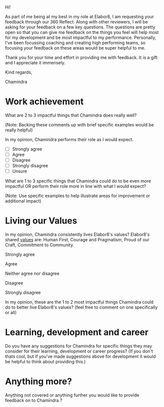 Hi!

As part of me being at my best in my role at Elabor8, I am requesting your feedback through our 360 Reflect. Along with other reviewers, I will be asking for your feedback on a few key questions. The questions are pretty open so that you can give me feedback on the things you feel will help most for my development and be most impactful to my performance. Personally, I've been focussing coaching and creating high performing teams, so focusing your feedback on these areas would be super helpful to me.

Thank you for your time and effort in providing me with feedback. It is a gift and I appreciate it immensely.

Kind regards,

Chamindra

# Work achievement

What are 2 to 3 impactful things that Chamindra does really well?

(Note: Backing these comments up with brief specific examples would be really helpful)

In my opinion, Chamindra performs their role as I would expect.

- [ ] Strongly agree
- [ ] Agree
- [ ] Disagree
- [ ] Strongly disagree
- [ ] Unsure

What are 1 to 3 specific things that Chamindra could do to be even more impactful OR perform their role more in line with what I would expect?

(Note: Use specific examples to help illustrate areas for improvement or additional impact)

# Living our Values

In my opinion, Chamindra consistently lives Elabor8's values? Elabor8's shared [values](https://docs.google.com/document/d/1FANiMxqhI1c6mI3NIdAlJoJ5fLE9MEm7-pMDRsV0sfA/edit?usp=sharing) are: Human First, Courage and Pragmatism, Proud of our Craft, Commitment to Community.

Strongly agree

Agree

Neither agree nor disagree

Disagree

Strongly disagree

In my opinion, these are the 1 to 2 most impactful things Chamindra could do to better live Elabor8's values? (feel free to comment on one specifically or all)

# Learning, development and career

Do you have any suggestions for Chamindra for specific things they may consider for their learning, development or career progress? (If you don't thats cool, but if you've made suggestions above for development it would be helpful to think about providing this.)

# Anything more?

Anything not covered or anything further you would like to provide feedback on to Chamindra ?